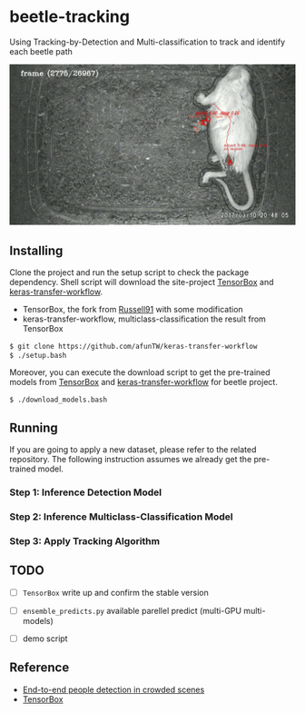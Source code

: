 # beetle-tracking
Using Tracking-by-Detection and Multi-classification to track and identify each beetle path

![tracking-demo](track.gif)

## Installing

Clone the project and run the setup script to check the package dependency. Shell script will download the site-project [TensorBox](https://github.com/afunTW/TensorBox) and [keras-transfer-workflow](https://github.com/afunTW/keras-transfer-workflow).

- TensorBox, the fork from [Russell91](https://github.com/Russell91/TensorBox) with some modification
- keras-transfer-workflow, multiclass-classification the result from TensorBox

```
$ git clone https://github.com/afunTW/keras-transfer-workflow
$ ./setup.bash
```

Moreover, you can execute the download script to get the pre-trained models from [TensorBox](https://github.com/Russell91/TensorBox) and [keras-transfer-workflow](https://github.com/afunTW/keras-transfer-workflow) for beetle project.

```
$ ./download_models.bash
```

## Running

If you are going to apply a new dataset, please refer to the related repository. The following instruction assumes we already get the pre-trained model. 

### Step 1: Inference Detection Model

### Step 2: Inference Multiclass-Classification Model

### Step 3: Apply Tracking Algorithm

## TODO

- [ ] `TensorBox` write up and confirm the stable version  
- [ ] `ensemble_predicts.py` available parellel predict (multi-GPU multi-models)
- [ ] demo script


## Reference

- [End-to-end people detection in crowded scenes](https://arxiv.org/abs/1506.04878)
- [TensorBox](https://github.com/afunTW/TensorBox)